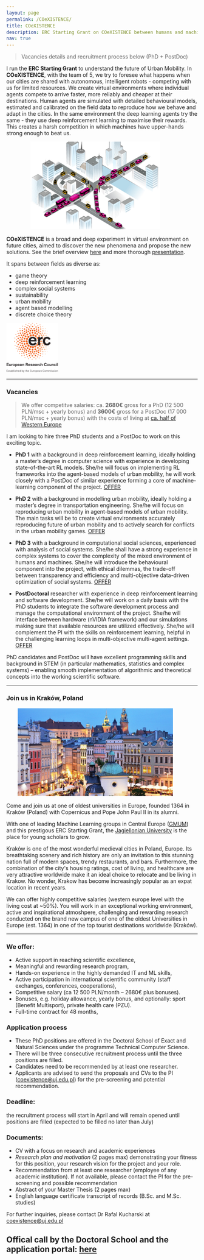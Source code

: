 ```yaml
---
layout: page
permalink: /COeXISTENCE/
title: COeXISTENCE
description: ERC Starting Grant on COeXISTENCE between humans and machines in urban mobility
nav: true
---
```

> Vacancies details and recruitment process below (PhD + PostDoc)

I run the **ERC Starting Grant** to understand the future of Urban Mobility. In **COeXISTENCE**, with the team of 5, we try to foresee what happens when our cities are shared with autonomous, intelligent robots - competing with us for limited resources. We create virtual environments where individual agents compete to arrive faster, more reliably and cheaper at their destinations.  Human agents are simulated with detailed behavioural models, estimated and calibrated on the field data to reproduce how we behave and adapt in the cities. In the same environment the deep learning agents try the same - they  use deep reinforcement learning to maximise their rewards. This creates a harsh competition in which machines have upper-hands strong enough to beat us. 

<p align="center">
<img src="/./assets/img/Highlight_fig.jpg" alt="drawing" height="230"/>&nbsp;&nbsp;&nbsp;&nbsp;&nbsp;&nbsp;&nbsp;&nbsp;&nbsp;
  </p>

**COeXISTENCE** is a broad and deep experiment in virtual environment on future cities, aimed to discover the new phenomena and propose the new solutions. See the brief overview [here](https://github.com/RafalKucharskiPK/rafalkucharskipk.github.io/blob/master/assets/pdf/flyer.pdf) and more thorough [presentation](https://github.com/RafalKucharskiPK/rafalkucharskipk.github.io/blob/master/assets/pdf/MIMUW_Kucharski_COeXISTENCE_ERC.pdf).

It spans between fields as diverse as:

* game theory
* deep reinforcement learning
* complex social systems
* sustainability
* urban mobility
* agent based modelling
* discrete choice theory

<img src="/./assets/img/LOGO-ERC.jpg" alt="drawing" height="130"/>

----

### Vacancies

> We offer competitve salaries: ca. **2680€** gross for a PhD (12 500 PLN/msc + yearly bonus) and **3600€** gross for a PostDoc (17 000 PLN/msc + yearly bonus) with the costs of living at [ca. half of Western Europe](https://www.numbeo.com/cost-of-living/compare_cities.jsp?country1=Netherlands&country2=Poland&city1=Amsterdam&city2=Krakow+%28Cracow%29) 

I am looking to hire three PhD students and a PostDoc to work on this exciting topic. 


*  **PhD 1** with a background in deep reinforcement learning, ideally holding a master’s degree in computer science with experience in developing state-of-the-art RL models. She/he will focus on implementing RL frameworks into the agent-based models of urban mobility, he will work closely with a PostDoc of similar experience forming a core of machine-learning component of the project. [OFFER](https://github.com/RafalKucharskiPK/rafalkucharskipk.github.io/blob/master/assets/pdf/PhD_offer_ERC_RL.pdf)

* **PhD 2** with a background in modelling urban mobility, ideally holding a master’s degree in transportation engineering. She/he will focus on reproducing urban mobility in agent-based models of urban mobility. The main tasks will be to create virtual environments accurately reproducing future of urban mobility and to actively search for conflicts in the urban mobility games. [OFFER](https://github.com/RafalKucharskiPK/rafalkucharskipk.github.io/blob/master/assets/pdf/PhD_offer_ERC_Transport.pdf)

* **PhD 3** with a background in computational social sciences, experienced with analysis of social systems. She/he shall have a strong experience in complex systems to cover the complexity of the mixed environment of humans and machines. She/he will introduce the behavioural component into the project, with ethical dilemmas, the trade-off between transparency and efficiency and multi-objective data-driven optimization of social systems. [OFFER](https://github.com/RafalKucharskiPK/rafalkucharskipk.github.io/blob/master/assets/pdf/PhD_offer_ERC_CS.pdf)


* **PostDoctoral** researcher with experience in deep reinforcement learning and software development. She/he will work on a daily basis with the PhD students to integrate the software development process and manage the computational environment of the project. She/he will interface between hardware (nVIDIA framework) and our simulations making sure that available resources are utilized effectively. She/he will complement the PI with the skills on reinforcement learning, helpful in the challenging learning loops in multi-objective multi-agent settings. [OFFER](https://github.com/RafalKucharskiPK/rafalkucharskipk.github.io/blob/master/assets/pdf/PhD_offer_ERC_RL.pdf)

PhD candidates and PostDoc will have excellent programming skills and background in STEM (in particular mathematics, statistics and complex systems) – enabling smooth implementation of algorithmic and theoretical concepts into the working scientific software.

-----

### Join us in Kraków, Poland

<p align="center">
<img src="/./assets/img/krk.jpeg" alt="drawing" height="230"/>&nbsp;&nbsp;&nbsp;&nbsp;&nbsp;&nbsp;&nbsp;&nbsp;&nbsp;
  </p>

Come and join us at one of oldest universities in Europe, founded 1364 in Kraków (Poland) with Copernicus and Pope John Paul II in its alumni. 

With one of leading Machine Learning groups in Central Europe ([GMUM](www.gmum.net)) and this prestigous ERC Starting Grant, the [Jagiellonian University](https://welcome.uj.edu.pl/en_GB/) is the place for young scholars to grow.

Kraków is one of the most wonderful medieval cities in Poland, Europe. Its breathtaking scenery and rich history are only an invitation to this stunning nation full of modern spaces, trendy restaurants, and bars. Furthermore, the combination of the city's housing ratings, cost of living, and healthcare are very attractive worldwide make it an ideal choice to relocate and be living in Krakow. No wonder, Krakow has become increasingly popular as an expat location in recent years. 


We can offer highly competitive salaries (western europe level with the living cost at ~50%).
You will work in an exceptional working environment, active and inspirational atmoshpere, challenging and rewarding research conducted on the brand new campus of one of the oldest Universities in Europe (est. 1364) in one of the top tourist destinations worldwide (Kraków).


---

### We offer:


*	Active support in reaching scientific excellence, 
*	Meaningful and rewarding research program, 
*	Hands-on experience in the highly demanded IT and ML skills,
*	Active participation in international scientific community (staff exchanges, conferences, cooperations),
*	Competitive salary (ca 12 500 PLN/month – 2680€ plus bonuses).
*	Bonuses, e.g. holiday allowance, yearly bonus, and optionally: sport (Benefit Multisport), private health care (PZU).
*	Full-time contract for 48 months,



### Application process

* These PhD positions are offered in the Doctoral School of Exact and Natural Sciences under the programme Technical Computer Science.
* There will be three consecutive recruitment process until the three positions are filled.
* Candidates need to be recommended by at least one researcher. 
* Applicants are advised to send the proposals and CVs to the PI (coexistence@uj.edu.pl) for the pre-screening and potential recommendation.



### Deadline:

the recruitment process will start in April and will remain opened until positions are filled (expected to be filled no later than July)


### Documents:

* CV with a focus on research and academic experiences
* *Research plan and motivation* (2 pages max) demonstrating your fitness for this position, your research vision for the project and your role.
* Recommendation from at least one researcher (employee of any academic institution). If not available, please contact the PI for the pre-screening and possible recommendation
* Abstract of your Master Thesis (2 pages max)
* English language certificate transcript of records (B.Sc. and M.Sc. studies)

For further inquiries, please contact Dr Rafal Kucharski at coexistence@uj.edu.pl

## Offical call by the Doctoral School and the application portal: [here](https://science.phd.uj.edu.pl/recruitment/it-tech/-/journal_content/56_INSTANCE_b9SFysKAM4oV/142594442/153272284)

